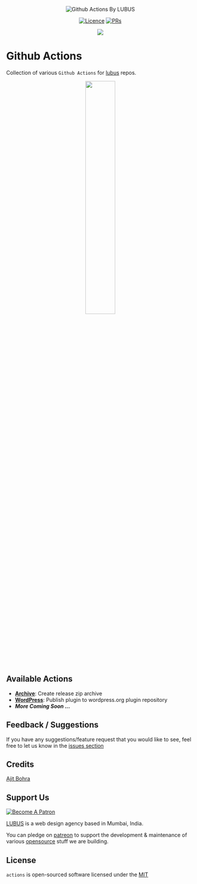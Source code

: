 <p align="center">
<img src= "https://user-images.githubusercontent.com/1039236/51209171-a002a600-1935-11e9-838f-656a39b8b124.png" alt="Github Actions By LUBUS" />
</p>

<p align="center">
<a href="https://github.com/lubusIN/actions"><img src="https://img.shields.io/github/license/lubusIN/actions.svg" alt="Licence"></a>
<a href="https://github.com/lubusIN/actions"><img src="https://img.shields.io/badge/PRs-welcome-brightgreen.svg?style=flat-square" alt="PRs"></a>
</p>

<center>
<a href="https://lubus.in/">
<img src="https://user-images.githubusercontent.com/1039236/40877801-3fa8ccf6-66a4-11e8-8f42-19ed4e883ce9.png" />
</a>
</center>

# Github Actions

Collection of various `Github Actions` for [lubus](https://github.com/lubusIN) repos.

<center>
<img width="40%" src="https://user-images.githubusercontent.com/1039236/51208900-ec011b00-1934-11e9-97d4-9731da690bb5.png" />
</center>

## Available Actions

- **[Archive](https://github.com/lubusIN/actions/tree/master/archive)**: Create release zip archive
- **[WordPress](https://github.com/lubusIN/actions/tree/master/wordpress)**: Publish plugin to wordpress.org plugin repository
- _**More Coming Soon ...**_

## Feedback / Suggestions

If you have any suggestions/feature request that you would like to see, feel free to let us know in the [issues section](https://github.com/lubusIN/actions/issues)

## Credits

[Ajit Bohra](https://twitter.com/ajitbohra)

## Support Us

<a href="https://www.patreon.com/lubus">
<img src="https://c5.patreon.com/external/logo/become_a_patron_button.png" alt="Become A Patron"/>
</a>

[LUBUS](http://lubus.in) is a web design agency based in Mumbai, India.

You can pledge on [patreon](https://www.patreon.com/lubus) to support the development & maintenance of various [opensource](https://github.com/lubusIN/) stuff we are building.

## License

`actions` is open-sourced software licensed under the [MIT](LICENSE)
